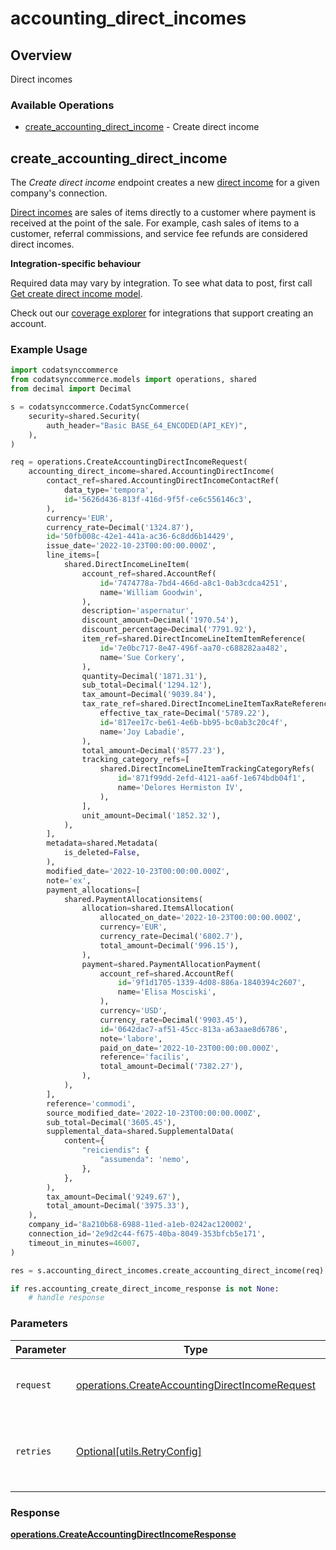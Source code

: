 # accounting_direct_incomes

## Overview

Direct incomes

### Available Operations

* [create_accounting_direct_income](#create_accounting_direct_income) - Create direct income

## create_accounting_direct_income

The *Create direct income* endpoint creates a new [direct income](https://docs.codat.io/accounting-api#/schemas/DirectIncome) for a given company's connection.

[Direct incomes](https://docs.codat.io/accounting-api#/schemas/DirectIncome) are sales of items directly to a customer where payment is received at the point of the sale. For example, cash sales of items to a customer, referral commissions, and service fee refunds are considered direct incomes.

**Integration-specific behaviour**

Required data may vary by integration. To see what data to post, first call [Get create direct income model](https://docs.codat.io/accounting-api#/operations/get-create-directIncomes-model).

Check out our [coverage explorer](https://knowledge.codat.io/supported-features/accounting?view=tab-by-data-type&dataType=directIncomes) for integrations that support creating an account.


### Example Usage

```python
import codatsynccommerce
from codatsynccommerce.models import operations, shared
from decimal import Decimal

s = codatsynccommerce.CodatSyncCommerce(
    security=shared.Security(
        auth_header="Basic BASE_64_ENCODED(API_KEY)",
    ),
)

req = operations.CreateAccountingDirectIncomeRequest(
    accounting_direct_income=shared.AccountingDirectIncome(
        contact_ref=shared.AccountingDirectIncomeContactRef(
            data_type='tempora',
            id='5626d436-813f-416d-9f5f-ce6c556146c3',
        ),
        currency='EUR',
        currency_rate=Decimal('1324.87'),
        id='50fb008c-42e1-441a-ac36-6c8dd6b14429',
        issue_date='2022-10-23T00:00:00.000Z',
        line_items=[
            shared.DirectIncomeLineItem(
                account_ref=shared.AccountRef(
                    id='7474778a-7bd4-466d-a8c1-0ab3cdca4251',
                    name='William Goodwin',
                ),
                description='aspernatur',
                discount_amount=Decimal('1970.54'),
                discount_percentage=Decimal('7791.92'),
                item_ref=shared.DirectIncomeLineItemItemReference(
                    id='7e0bc717-8e47-496f-aa70-c688282aa482',
                    name='Sue Corkery',
                ),
                quantity=Decimal('1871.31'),
                sub_total=Decimal('1294.12'),
                tax_amount=Decimal('9039.84'),
                tax_rate_ref=shared.DirectIncomeLineItemTaxRateReference(
                    effective_tax_rate=Decimal('5789.22'),
                    id='817ee17c-be61-4e6b-bb95-bc0ab3c20c4f',
                    name='Joy Labadie',
                ),
                total_amount=Decimal('8577.23'),
                tracking_category_refs=[
                    shared.DirectIncomeLineItemTrackingCategoryRefs(
                        id='871f99dd-2efd-4121-aa6f-1e674bdb04f1',
                        name='Delores Hermiston IV',
                    ),
                ],
                unit_amount=Decimal('1852.32'),
            ),
        ],
        metadata=shared.Metadata(
            is_deleted=False,
        ),
        modified_date='2022-10-23T00:00:00.000Z',
        note='ex',
        payment_allocations=[
            shared.PaymentAllocationsitems(
                allocation=shared.ItemsAllocation(
                    allocated_on_date='2022-10-23T00:00:00.000Z',
                    currency='EUR',
                    currency_rate=Decimal('6802.7'),
                    total_amount=Decimal('996.15'),
                ),
                payment=shared.PaymentAllocationPayment(
                    account_ref=shared.AccountRef(
                        id='9f1d1705-1339-4d08-886a-1840394c2607',
                        name='Elisa Mosciski',
                    ),
                    currency='USD',
                    currency_rate=Decimal('9903.45'),
                    id='0642dac7-af51-45cc-813a-a63aae8d6786',
                    note='labore',
                    paid_on_date='2022-10-23T00:00:00.000Z',
                    reference='facilis',
                    total_amount=Decimal('7382.27'),
                ),
            ),
        ],
        reference='commodi',
        source_modified_date='2022-10-23T00:00:00.000Z',
        sub_total=Decimal('3605.45'),
        supplemental_data=shared.SupplementalData(
            content={
                "reiciendis": {
                    "assumenda": 'nemo',
                },
            },
        ),
        tax_amount=Decimal('9249.67'),
        total_amount=Decimal('3975.33'),
    ),
    company_id='8a210b68-6988-11ed-a1eb-0242ac120002',
    connection_id='2e9d2c44-f675-40ba-8049-353bfcb5e171',
    timeout_in_minutes=46007,
)

res = s.accounting_direct_incomes.create_accounting_direct_income(req)

if res.accounting_create_direct_income_response is not None:
    # handle response
```

### Parameters

| Parameter                                                                                                        | Type                                                                                                             | Required                                                                                                         | Description                                                                                                      |
| ---------------------------------------------------------------------------------------------------------------- | ---------------------------------------------------------------------------------------------------------------- | ---------------------------------------------------------------------------------------------------------------- | ---------------------------------------------------------------------------------------------------------------- |
| `request`                                                                                                        | [operations.CreateAccountingDirectIncomeRequest](../../models/operations/createaccountingdirectincomerequest.md) | :heavy_check_mark:                                                                                               | The request object to use for the request.                                                                       |
| `retries`                                                                                                        | [Optional[utils.RetryConfig]](../../models/utils/retryconfig.md)                                                 | :heavy_minus_sign:                                                                                               | Configuration to override the default retry behavior of the client.                                              |


### Response

**[operations.CreateAccountingDirectIncomeResponse](../../models/operations/createaccountingdirectincomeresponse.md)**

